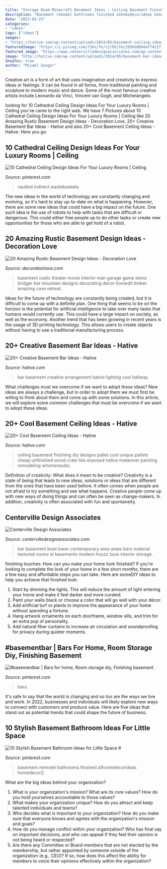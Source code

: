 ```yaml
---
title: "Storage Room Minecraft Basement Ideas : Ceiling Basement Finishing Diy Designs Pallet Cool Unique Pallets Cheap Unfinished Wood Crate Lids Exposed Hative Makeover Painting Remodeling Whomestudio"
description: "Basement remodel bathrooms finished a1homedecorideas homedecor2"
date: "2023-03-23"
categories:
- "ideas"
tags: ["ideas"]
images:
- "https://hative.com/wp-content/uploads/2014/05/basement-ceiling-ideas/8-basement-ceiling-old-pallet-crate-lids.jpg"
featuredImage: "https://i.pinimg.com/736x/fe/c2/95/fec2956dd60daff42171db8afbbe91b9.jpg"
featured_image: "https://www.centervilledesignassociates.com/wp-content/uploads/2015/03/afa_bar_lowerlevel_1_0.jpg"
image: "http://hative.com/wp-content/uploads/2014/05/basement-bar-ideas/13-wall-arrangement.jpg"
ShowToc: true
author: "Misael Senger"
---
```



Creative art is a form of art that uses imagination and creativity to express ideas or feelings. It can be found in all forms, from traditional painting and sculpture to modern music and dance. Some of the most famous creative artists include Leonardo da Vinci, Vincent van Gogh, and Michelangelo.

	

		
looking for 10 Cathedral Ceiling Design Ideas For Your Luxury Rooms | Ceiling you've came to the right web. We have 7 Pictures about 10 Cathedral Ceiling Design Ideas For Your Luxury Rooms | Ceiling like 20 Amazing Rustic Basement Design Ideas - Decoration Love, 20+ Creative Basement Bar Ideas - Hative and also 20+ Cool Basement Ceiling Ideas - Hative. Here you go:
		
    
## 10 Cathedral Ceiling Design Ideas For Your Luxury Rooms | Ceiling

<img loading=lazy src="https://i.pinimg.com/736x/fe/c2/95/fec2956dd60daff42171db8afbbe91b9.jpg" onerror="this.onerror=null;this.src='https://tse4.mm.bing.net/th?id=OIP.olXolewf5fSrqHCrq1ENygHaKo&amp;pid=15.1';" alt="10 Cathedral Ceiling Design Ideas For Your Luxury Rooms | Ceiling">

_Source: pinterest.com_

>vaulted indirect wastebaskets. 

	

The new ideas in the world of technology are constantly changing and evolving, so it's hard to stay up-to-date on what is happening. However, there are some new ideas that could have a big impact on the future. One such idea is the use of robots to help with tasks that are difficult or dangerous. This could either free people up to do other tasks or create new opportunities for those who are able to get hold of a robot.

    
## 20 Amazing Rustic Basement Design Ideas - Decoration Love

<img loading=lazy src="http://www.decorationlove.com/wp-content/uploads/2016/06/Vintage-Rustic-Basement-Design.jpg" onerror="this.onerror=null;this.src='https://tse2.mm.bing.net/th?id=OIP.pcpD1RZUk6Vzo1kl4GV7sgHaLH&amp;pid=15.1';" alt="20 Amazing Rustic Basement Design Ideas - Decoration Love">

_Source: decorationlove.com_

>basement rustic theater movie interior man garage game stone bridger bar mountain designs decorating decor homedit timber amazing cave retreat. 

	

Ideas for the future of technology are constantly being created, but it is difficult to come up with a definite plan. One thing that seems to be on the horizon is the potential for artificial intelligence to take over many tasks that humans would currently use. This could have a large impact on society, as well as the economy. Another trend that has been growing in recent years is the usage of 3D printing technology. This allows users to create objects without having to use a traditional manufacturing process.

    
## 20+ Creative Basement Bar Ideas - Hative

<img loading=lazy src="http://hative.com/wp-content/uploads/2014/05/basement-bar-ideas/13-wall-arrangement.jpg" onerror="this.onerror=null;this.src='https://tse4.mm.bing.net/th?id=OIP.cFNCNa6iVc-TO7xSlDm1QQHaJ3&amp;pid=15.1';" alt="20+ Creative Basement Bar Ideas - Hative">

_Source: hative.com_

>bar basement creative arrangement hative lighting cool hallway. 

	

What challenges must we overcome if we want to adopt these ideas?
New ideas are always a challenge, but in order to adopt them we must first be willing to think about them and come up with some solutions. In this article, we will explore some common challenges that must be overcome if we want to adopt these ideas.

    
## 20+ Cool Basement Ceiling Ideas - Hative

<img loading=lazy src="https://hative.com/wp-content/uploads/2014/05/basement-ceiling-ideas/8-basement-ceiling-old-pallet-crate-lids.jpg" onerror="this.onerror=null;this.src='https://tse1.mm.bing.net/th?id=OIP._k03zU26J4I17ADyjXtqvwHaJ4&amp;pid=15.1';" alt="20+ Cool Basement Ceiling Ideas - Hative">

_Source: hative.com_

>ceiling basement finishing diy designs pallet cool unique pallets cheap unfinished wood crate lids exposed hative makeover painting remodeling whomestudio. 

	

Definition of creativity: What does it mean to be creative?
Creativity is a state of being that leads to new ideas, solutions or ideas that are different from the ones that have been used before. It often comes when people are not afraid to try something and see what happens. Creative people come up with new ways of doing things and can often be seen as change-makers. In addition, creativity is often associated with fun and spontaneity.

    
## Centerville Design Associates

<img loading=lazy src="https://www.centervilledesignassociates.com/wp-content/uploads/2015/03/afa_bar_lowerlevel_1_0.jpg" onerror="this.onerror=null;this.src='https://tse3.mm.bing.net/th?id=OIP.JaMeI5QCKk7bbV24RaX1VgHaFi&amp;pid=15.1';" alt="Centerville Design Associates">

_Source: centervilledesignassociates.com_

>bar basement level lower contemporary area areas bars material textured rooms st basements modern houzz louis interior storage. 

	

finishing touches: How can you make your home look finished?
If you're looking to complete the look of your home in a few short months, there are a few easy and affordable steps you can take. Here are someDIY ideas to help you achieve that finished look: 
1. Start by dimming the lights. This will reduce the amount of light entering your home and make it feel darker and more curated. 
2. Paint your walls black or choose a color that will go well with your décor. 
3. Add artificial turf or plants to improve the appearance of your home without spending a fortune. 
4. Hang artwork ornaments on each doorframe, window sills, and trim for an extra pop of personality. 
5. Add natural fiber curtains to increase air circulation and soundproofing for privacy during quieter moments.

    
## #basementbar | Bars For Home, Room Storage Diy, Finishing Basement

<img loading=lazy src="https://i.pinimg.com/736x/f2/a6/b7/f2a6b7baf551f76ed3f13ebfb188827a.jpg" onerror="this.onerror=null;this.src='https://tse2.mm.bing.net/th?id=OIP.spRpAGm7hRnYWuF0CMK6JgHaJ3&amp;pid=15.1';" alt="#basementbar | Bars for home, Room storage diy, Finishing basement">

_Source: pinterest.com_

>bars. 

	

It's safe to say that the world is changing and so too are the ways we live and work. In 2022, businesses and individuals will likely explore new ways to connect with customers and produce value. Here are five ideas that stand out as potential trends that could shape the future of business:

    
## 10 Stylish Basement Bathroom Ideas For Little Space #

<img loading=lazy src="https://i.pinimg.com/736x/f6/83/d3/f683d303a288bbda0f680aeca8ff306d.jpg" onerror="this.onerror=null;this.src='https://tse2.mm.bing.net/th?id=OIP.IGMj712xV-L6ykHgrNpBwQHaLH&amp;pid=15.1';" alt="10 Stylish Basement Bathroom Ideas for Little Space #">

_Source: pinterest.com_

>basement remodel bathrooms finished a1homedecorideas homedecor2. 

	

What are the big ideas behind your organization?
1. What is your organization's mission? What are its core values? How do you hold yourselves accountable to those values?
2. What makes your organization unique? How do you attract and keep talented individuals and teams?
3. Who decides what is important to your organization? How do you make sure that everyone knows and agrees with the organization's mission and goals?
4. How do you manage conflict within your organization? Who has final say on important decisions, and who can appeal if they feel their opinion is not being heard or respected?
5. Are there any Committee or Board members that are not elected by the membership, but rather appointed by someone outside of the organization (e.g., CEO)? If so, how does this affect the ability for members to voice their opinions effectively within the organization?

